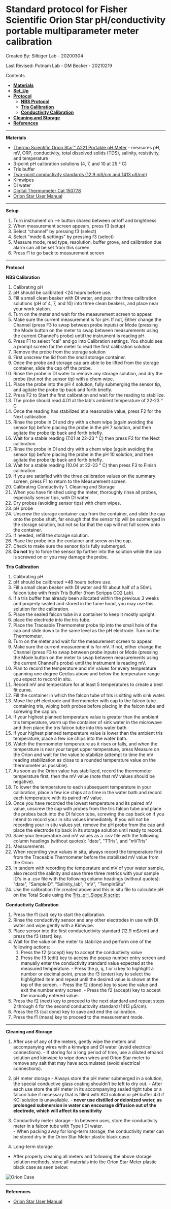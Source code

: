 # Standard protocol for Fisher Scientific Orion Star pH/conductivity portable multiparameter meter calibration


Created By: Silbiger Lab - 20200304

Last Revised: Putnam Lab - DM Becker - 20210219


Contents
- [**Materials**](#Materials)  
- [**Set_Up**](#Set_Up)
- [**Protocol**](#Protocol)
    - [**NBS Protocol**](#NBS)
    - [**Tris Calibration**](#Tris)
    - [**Conductivity Calibration**](#Conductivity)
- [**Cleaning and Storage**](#Cleaning_and_Storage)
- [**References**](#References)

***

<a name="Materials"></a> **Materials**
-  [Thermo Scientific Orion Star™ A221 Portable pH Meter](https://www.thermofisher.com/order/catalog/product/STARA2210#/STARA2210)
        - measures pH, mV, ORP, conductivity, total dissolved solids (TDS), salinity, resistivity, and temperature
-  3-point pH calibration solutions (4, 7, and 10 at 25 &deg; C)
- Tris buffer 
- [Two-point conductivity standards (12.9 mS/cm and 1413 μS/cm)](https://www.thermofisher.com/order/catalog/product/011001#/011001)
-  Kimwipes
-  DI water
- [Digital Thermometer Cat 150778](https://www.fishersci.com/shop/products/fisher-scientific-traceable-digital-thermometers-11/150778#?keyword=digital%20thermometer)
-  [Orion Star User Manual](https://www.thermofisher.com/document-connect/document-connect.html?url=https%3A%2F%2Fassets.thermofisher.com%2FTFS-Assets%2FLED%2Fmanuals%2FOrion-Star-A220-Series-Portable-Meter-User-Manual-EN.pdf&title=T3Jpb24gU3RhciBBMjIwIFNlcmllcyBQb3J0YWJsZSBNZXRlciBVc2VyIE1hbnVhbCBbRU5d)

***

 <a name="Setup"></a> **Setup**
1. Turn instrument on --> button shared between on/off and brightness
1. When measurement screen appears, press f3 (setup)
1. Select “channel” by pressing f3 (select)
1. Select “mode & settings” by pressing f3 (select)
1. Measure mode, read type, resolution, buffer grove, and calibration due alarm can all be set from this screen
1. Press f1 to go back to measurement screen


*** 
<a name="Protocol"></a> **Protocol**

<a name="NBS"></a> **NBS Calibration**  
1. Calibrating pH
1. pH should be calibrated <24 hours before use.
1. Fill a small clean beaker with DI water, and pour the three calibration solutions (pH of 4, 7, and 10) into three clean beakers, and place near your work station.
1. Turn on the meter and wait for the measurement screen to appear.
1. Make sure the current measurement is for pH.  If not, Either change the Channel (press F3 to swap between probe inputs) or Mode (pressing the Mode button on the meter to swap between measurements using the current Channel's probe) until the instrument is reading pH.
1. Press F1 to select "cal" and go into Calibration settings.  You should see a prompt screen for the meter to read the first calibration solution.
1. Remove the probe from the storage solution
1. First unscrew the lid from the small storage container.
1. Once the probe and storage cap are able to be lifted from the storage container, slide the cap off the probe.
1. Rinse the probe in DI water to remove any storage solution, and dry the probe (but not the sensor tip) with a chem wipe.
1. Place the probe into the pH 4 solution, fully submerging the sensor tip, and agitate the probe tip back and forth briefly.
1. Press F2 to Start the first calibration and wait for the reading to stabilize.
1. The probe should read 4.01 at the lab's ambient temperature of 22-23 &deg; C
1. Once the reading has stabilized at a reasonable value, press F2 for the Next calibration.
1. Rinse the probe in DI and dry with a chem wipe (again avoiding the sensor tip) before placing the probe in the pH 7 solution, and then agitate the probe tip back and forth briefly.
1. Wait for a stable reading (7.01 at 22-23 &deg; C) then press F2 for the Next calibration.
1. Rinse the probe in DI and dry with a chem wipe (again avoiding the sensor tip) before placing the probe in the pH 10 solution, and then agitate the probe tip back and forth briefly.
1. Wait for a stable reading (10.04 at 22-23 &deg; C) then press F3 to Finish calibration.
1. If you are satisfied with the three calibration values on the summary screen, press F1 to return to the Measurement screen.
1. Calibrating Conductivity
<a name="Cleaning and Storage"></a> 1. Cleaning and Storage
1. When you have finished using the meter, thoroughly rinse all probes, especially sensor tips, with DI water.
1. Dry probes (avoiding sensor tips) with chem wipes.
1. pH probe
1. Unscrew the storage container cap from the container, and slide the cap onto the probe shaft, far enough that the sensor tip will be submerged in the storage solution, but not so far that the cap will not full screw onto the container.
1. If needed, refill the storage solution.
1. Place the probe into the container and screw on the cap.
1. Check to make sure the sensor tip is fully submerged.
1. **Do not** try to force the sensor tip further into the solution while the cap is screwed on or you may damage the probe.

<a name="Tris"></a> **Tris Calibration**  
1. Calibrating pH
1. pH should be calibrated <48 hours before use.
1. Fill a small clean beaker with DI water and fill about half of a 50mL falcon tube with fresh Tris Buffer (from Scripps CO2 Lab). 
1. If a tris buffer has already been allocated within the previous 3 weeks and properly sealed and stored in the fume hood, you may use this solution for the calibration.
1. Place the sealed falcon tube in a container to keep it mostly  upright.
1. place the electrode into the tris tube.
1. Place the Traceable Thermometer probe tip into the small hole of the cap and slide down to the same level as the pH electrode.  Turn on the Thermometer.
1. Turn on the meter and wait for the measurement screen to appear.
1. Make sure the current measurement is for mV.  If not, either change the Channel (press F3 to swap between probe inputs) or Mode (pressing the Mode button on the meter to swap between measurements using the current Channel's probe) until the instrument is reading mV.
1. Plan to record the temperature and mV values for every temperature spanning one degree Ceclius above and below the temperature range you expect to record in situ.
1. Record mV and temperature for at least 5 temperatures to create a best fit curve.
1. Fill the container in which the falcon tube of tris is sitting with sink water.
1. Move the pH electrode and thermometer with cap to the falcon tube containing tris, wiping both probes before placing in the falcon tube and screwing the cap on. 
1. If your highest planned temperature value is greater than the ambient tris temperature, warm up the container of sink water in the microwave and then place the tris falcon tube into this water bath.
1. If your highest planned temperature value is lower than the ambient tris temperature, place a few ice chips into the water bath.
1. Watch the thermometer temperature as it rises or falls, and when the temperature is near your target upper temperature, press Measure on the Orion and wait for the value to stabilize (attempt to time the mV reading stabilization as close to a rounded temperature value on the thermometer as possible).
1. As soon as the Orion value has stabilized, record the thermometer temperature first, then the mV value (note that mV values should be negative).
1. To lower the temperature to each subsequent temperature in your calibration, place a few ice chips at a time in the water bath and record each temperature with its paired mV value.
1. Once you have recorded the lowest temperature and its paired mV value, unscrew the cap with probes from the tris falcon tube and place the probes back into the DI falcon tube, screwing the cap back on if you intend to record your in situ values immediately.  If you will not be recording your in situ values yet, remove the pH probe from the cap and place the electrode tip back in its storage solution until ready to record.
1. Save your temperature and mV values as a .csv file with the following column headings (without quotes): "date", "TTris", and "mVTris"
1. Measurements
1. When recording your values in situ, always record the temperature first from the Traceable Thermometer before the stabilized mV value from the Orion.
1. In tandem with recording the temperature and mV of your water sample, also record the salinity and save three three metrics with your sample ID's in a .csv file with the following column headings (without quotes): "date", "SampleID", "Salinity_lab", "mV", "TempInSitu"
1. Use the calibration file created above and this in situ file to calculate pH on the Total Scale using the [Tris_pH_Slope.R script](https://github.com/SilbigerLab/Protocols/blob/master/Probe_and_Logger_Protocols/Orion_Multiparameter_Sensor/Scripts/Tris_pH_Slope.R)

<a name="Conductivity"></a> **Conductivity Calibration** 

1. Press the f1 (cal) key to start the calibration.
1. Rinse the conductivity sensor and any other electrodes in use with DI water and wipe gently with a Kimwipe.
1. Place sensor into the first conductuctivity standard (12.9 mS/cm) and press the f3 (start) key.
1. Wait for the value on the meter to stabilize and perform one of the following actions:
    1. Press the f2 (accept) key to accept the conductivity value 
    1. Press the f3 (edit) key to access the popup number entry screen and manually enter the conductivity standard value expected at the measured temperature.
            - Press the p, q, t or u key to highlight a number or decimal point, press the f3 (enter) key to select the highlighted item and repeat until the desired value is shown at the top of the screen.
            - Press the f2 (done) key to save the value and exit the number entry screen.
            - Press the f2 (accept) key to accept the manually entered value.
1. Press the f2 (next) key to proceed to the next standard and repeat steps 2 through 4 for the second conductovity standard (1413 μS/cm).
1. Press the f3 (cal done) key to save and end the calibration.
1. Press the f1 (meas) key to proceed to the measurement mode. 

***

<a name="Cleaning_and_Storage"></a> **Cleaning and Storage** 

1. After use of any of the meters, gently wipe the meters and accompanying wires with a kimwipe and DI water (avoid electrical connections).
        - If storing for a long period of time, use a diluted ethanol solution and kimwipe to wipe down wires and Orion Star meter to remove any salt that may have accumulated (avoid electrical connections).
        
1. pH meter storage
        - Always store the pH meter submerged in a solution, the special conductive glass coating shouldn’t be left to dry out.
        - After each use store the pH meter in its accompanying sealed tight tube or a falcon tube if necessary that is filled with KCl solution or pH buffer 4.0 if KCl solution is unavailable.
        - **never use distilled or deionized water, as prolonged submersion in water can encourage diffusion out of the electrode, which will affect its sensitivity**
        
1. Conductivity meter storage
        - In between uses, store the conductivity meter in a falcon tube with Type I DI water.  
        - When packing away for long-term storage, the conductivity meter can be stored dry in the Orion Star Meter plastic black case.
        
1. Long-term storage
- After properly cleaning all meters and following the above storage solution methods, store all materials into the Orion Star Meter plastic black case as seen below:

![Orion Case](https://raw.githubusercontent.com/Putnam-Lab/Lab_Management/master/Lab_Resourses/Equipment_Protocols/Equip_Images/OrionStar_Case.png)


***

<a name="References"></a> **References**

*  [Orion Star User Manual](https://www.thermofisher.com/document-connect/document-connect.html?url=https%3A%2F%2Fassets.thermofisher.com%2FTFS-Assets%2FLED%2Fmanuals%2FOrion-Star-A220-Series-Portable-Meter-User-Manual-EN.pdf&title=T3Jpb24gU3RhciBBMjIwIFNlcmllcyBQb3J0YWJsZSBNZXRlciBVc2VyIE1hbnVhbCBbRU5d)
